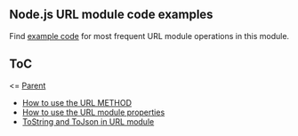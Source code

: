 ## Node.js URL module code examples

Find [example code](./code) for most frequent URL module operations in this module.

## ToC

<= [Parent](../Readme.md)

- [How to use the URL METHOD](./code/url-method.js)
- [How to use the URL module properties](./code/using-url-properties.js)
- [ToString and ToJson in URL module](./code/toString-and-Json.js)
